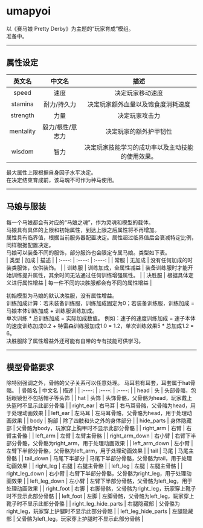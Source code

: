 # umapyoi
以《赛马娘 Pretty Derby》为主题的“玩家育成”模组。  
准备中。  
***
## 属性设定  
| 英文名 | 中文名 | 描述 |
| :----: | :----: | :----: |
| speed | 速度 | 决定玩家移动速度 |
| stamina | 耐力/持久力 | 决定玩家额外血量以及饱食度消耗速度 |
| strength | 力量 | 决定玩家攻击力 |
| mentality | 毅力/根性/意志力 | 决定玩家的额外护甲韧性 |
| wisdom | 智力 | 决定玩家技能学习的成功率以及主动技能的使用效果。 |
  
最大属性上限根据自身因子水平决定。  
在决定结束育成前，该马魂不可作为种马使用。  
***  
## 马娘与服装
每一个马娘都会有对应的“马娘之魂”，作为灵魂和模型的载体。  
马娘具有具体的上限和初始属性，到达上限之后属性将不再增加。  
属性具有临界值，根据当前服务器配置决定。属性超过临界值后会衰减特定比例，同样根据配置决定。  
马娘可以装备不同的服饰，部分服饰也会限定专属马娘。类型如下表。  
| 类型 | 加成 | 描述 |
| :----: | :----: | :----: |
| 常服 | 无加成 | 没有任何加成的时装类服饰，仅供装饰。 |
| 训练服 | 训练加成，全属性减益 | 装备训练服时才能开始训练提升属性，其余时间无法通过任何训练增强属性。 |
| 决胜服 | 根据具体定义进行属性增益 | 每一件不同的决胜服都会有不同的属性增益 |  

初始模型为马娘的默认决胜服，没有属性增益。  
训练加成计算：若未装备训练服，训练加成固定为0；若装备训练服，训练加成 = 马娘本体训练加成 + 训练服训练加成。  
单次训练 * 总训练加成 = 实际加成数值。
例如：速子的速度训练加成 = 速子本体的速度训练加成0.2 + 特雷森训练服加成1.0 = 1.2，单次训练效果5 * 总加成1.2 = 6。  
决胜服除了属性增益外还可能有自带的专有技能可供学习。  
***  
## 模型骨骼要求  
除特别强调之外，骨骼的父子关系可以任意处理。
马耳若有耳套，耳套属于hat骨骼。
| 骨骼名 | 中文名 | 描述 |
| :----: | :----: | :----: |
| head | 头 | 头部骨骼，包括眼镜但不包括帽子等头饰 |
| hat | 头饰 | 头饰骨骼，父骨骼为head，玩家戴上头盔时不显示此部分骨骼 |
| right_ear | 右马耳 | 右马耳骨骼，父骨骼为head，用于处理动画效果 |
| left_ear | 左马耳 | 左马耳骨骼，父骨骼为head，用于处理动画效果 |
| body | 胸部 | 除了四肢和头之外的身体部分 |
| hide_parts | 身体隐藏部 | 父骨骼为body，玩家穿上胸甲时不显示此部分骨骼 |
| right_arm | 右臂 | 右臂主骨骼 |
| left_arm | 左臂 | 左臂主骨骼 |
| right_arm_down | 右小臂 | 右臂下半部分骨骼，父骨骼为right_arm，用于处理动画效果 |
| left_arm_down | 左小臂 | 左臂下半部分骨骼，父骨骼为left_arm，用于处理动画效果 |
| tail | 马尾 | 马尾主骨骼 |
| tail_down | 马尾下半部分 | 马尾下半部分骨骼，父骨骼为tail，用于处理动画效果 |
| right_leg | 右腿 | 右腿主骨骼 |
| left_leg | 左腿 | 左腿主骨骼 |
| right_leg_down | 右小臂 | 右臂下半部分骨骼，父骨骼为right_leg，用于处理动画效果 |
| left_leg_down | 左小臂 | 左臂下半部分骨骼，父骨骼为left_leg，用于处理动画效果 |
| right_foot | 右脚 | 右脚骨骼，父骨骼为right_leg，玩家穿上靴子时不显示此部分骨骼 |
| left_foot | 左脚 | 左脚骨骼，父骨骼为left_leg，玩家穿上靴子时不显示此部分骨骼 |
| right_leg_hide_parts | 右腿隐藏部 | 父骨骼为right_leg，玩家穿上护腿时不显示此部分骨骼 |
| left_leg_hide_parts | 左腿隐藏部 | 父骨骼为left_leg，玩家穿上护腿时不显示此部分骨骼 |
